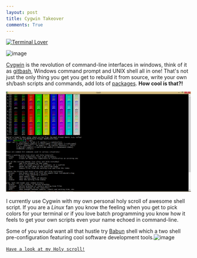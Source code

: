 ```yaml
---
layout: post
title: Cygwin Takeover
comments: True
---
```


[![Terminal Lover](https://img.shields.io/badge/terminal-lover-blue.svg?style=flat-square)](https://github.com/Gochojr)

![image](http://treasure.diylol.com/uploads/post/image/439841/resized_creepy-willy-wonka-meme-generator-you-thought-you-could-run-a-real-shell-on-windows-how-s-cygwin-treating-you-6176da.jpg)


[Cygwin](https://www.cygwin.com/) is the revolution of command-line interfaces in windows, think of it as [gitbash](https://git-for-windows.github.io/), Windows command prompt and UNIX shell all in one! That's not just the only thing you get you get to rebuild it from source, write your own sh/bash scripts and commands, add lots of [packages](https://cygwin.com/packages/package_list.html). **How cool is that?!**

![image](https://raw.githubusercontent.com/Gochojr/blogsite/gh-pages/images/cygwin001.png)

I currently use Cygwin with my own personal holy scroll of awesome shell script. If you are a _Linux_ fan you know the feeling when you get to pick colors for your terminal or if you love batch programming you know how it feels to get your own scripts even your name echoed in command-line.

Some of you would want all that hustle try [Babun](http://babun.github.io/) shell which a two shell pre-configuration featuring cool software development tools.![image](https://s-media-cache-ak0.pinimg.com/736x/4e/5c/f7/4e5cf7d4ccb9c59b6620a9c71944d51e.jpg)


[`Have a look at my Holy scroll!`](https://gist.github.com/Gochojr/0ae41e4767a2af031de1)


